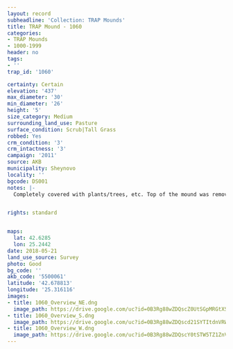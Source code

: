 ```yaml
---
layout: record
subheadline: 'Collection: TRAP Mounds'
title: TRAP Mound - 1060
categories:
- TRAP Mounds
- 1000-1999
header: no
tags:
- ''
trap_id: '1060'

certainty: Certain
elevation: '437'
max_diameter: '30'
min_diameter: '26'
height: '5'
size_category: Medium
surrounding_land_use: Pasture
surface_condition: Scrub|Tall Grass
robbed: Yes
crm_condition: '3'
crm_intactness: '3'
campaign: '2011'
source: AKB
municipality: Sheynovo
locality: ''
bgcode: DS001
notes: |-
  Completely covered with plants/trees, etc. Top of the mound was removed by R.'s.


rights: standard


maps:
  lat: 42.6285
  lon: 25.2442
date: 2018-05-21
land_use_source: Survey
photo: Good
bg_code: ''
akb_code: '5500061'
latitude: '42.678813'
longitude: '25.316116'
images:
- title: 1060_Overview_NE.dng
  image_path: https://drive.google.com/uc?id=0B3Rg88wZDQscZ0UtSGpMRGtXS1k
- title: 1060_Overview_S.dng
  image_path: https://drive.google.com/uc?id=0B3Rg88wZDQscd21SYTItdnVRWUU
- title: 1060_Overview_W.dng
  image_path: https://drive.google.com/uc?id=0B3Rg88wZDQscY0tSTW5TZ1ZnVEU
---
```

